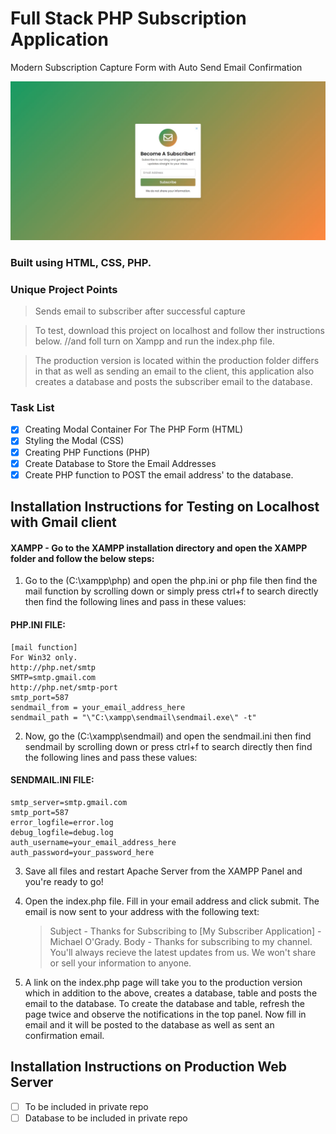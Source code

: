 # Full Stack PHP Subscription Application

Modern Subscription Capture Form with Auto Send Email Confirmation

<img src="img/PHP-Subscribe-App.jpg" width="auto" title="PHP Subscribe APP" />

### Built using HTML, CSS, PHP.

### Unique Project Points

> Sends email to subscriber after successful capture

> To test, download this project on localhost and follow ther instructions below.
> //and foll turn on Xampp and run the index.php file.

> The production version is located within the production folder differs in that as well as sending an email to the client, this application also creates a database and posts the subscriber email to the database.

### Task List

- [x] Creating Modal Container For The PHP Form (HTML)
- [x] Styling the Modal (CSS)
- [x] Creating PHP Functions (PHP)
- [x] Create Database to Store the Email Addresses
- [x] Create PHP function to POST the email address' to the database.

<!-- <img alt="GitHub last commit" src="https://img.shields.io/github/last-commit/mogrady-git/HTML-Responsive-Email-Templates"> -->
<!-- <a href="https://mogrady-git.github.io/HTML-Responsive-Email-Templates/index.html"><img alt="GitHub last commit" src="https://img.shields.io/badge/Version%201.0-Launch%20Website-green"></a> -->

## Installation Instructions for Testing on Localhost with Gmail client

#### XAMPP - Go to the XAMPP installation directory and open the XAMPP folder and follow the below steps:

1. Go to the (C:\xampp\php) and open the php.ini or php file then find the mail function by scrolling down or simply press ctrl+f to search directly then find the following lines and pass in these values:

#### PHP.INI FILE:

```
[mail function]
For Win32 only.
http://php.net/smtp
SMTP=smtp.gmail.com
http://php.net/smtp-port
smtp_port=587
sendmail_from = your_email_address_here
sendmail_path = "\"C:\xampp\sendmail\sendmail.exe\" -t"
```

2. Now, go the (C:\xampp\sendmail) and open the sendmail.ini then find sendmail by scrolling down or press ctrl+f to search directly then find the following lines and pass these values:

#### SENDMAIL.INI FILE:

```
smtp_server=smtp.gmail.com
smtp_port=587
error_logfile=error.log
debug_logfile=debug.log
auth_username=your_email_address_here
auth_password=your_password_here
```

3. Save all files and restart Apache Server from the XAMPP Panel and you're ready to go!

4. Open the index.php file. Fill in your email address and click submit. The email is now sent to your address with the following text:
   > Subject - Thanks for Subscribing to [My Subscriber Application] - Michael O'Grady.
   > Body - Thanks for subscribing to my channel. You'll always recieve the latest updates from us. We won't share or sell your information to anyone.
5. A link on the index.php page will take you to the production version which in addition to the above, creates a database, table and posts the email
   to the database. To create the database and table, refresh the page twice and observe the notifications in the top panel. Now fill in email and it will
   be posted to the database as well as sent an confirmation email.

## Installation Instructions on Production Web Server

- [ ] To be included in private repo
- [ ] Database to be included in private repo
